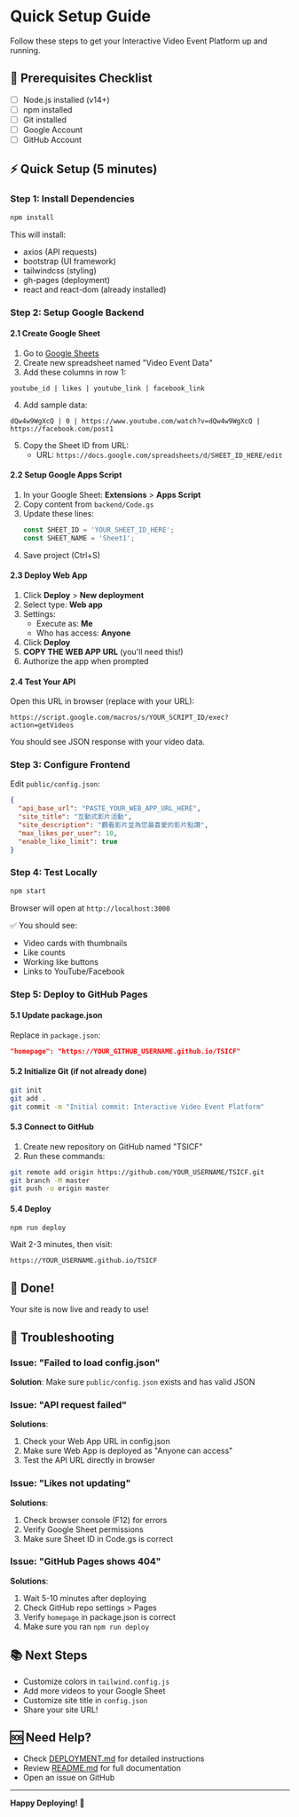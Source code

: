 # Quick Setup Guide

Follow these steps to get your Interactive Video Event Platform up and running.

## 📝 Prerequisites Checklist

- [ ] Node.js installed (v14+)
- [ ] npm installed
- [ ] Git installed
- [ ] Google Account
- [ ] GitHub Account

## ⚡ Quick Setup (5 minutes)

### Step 1: Install Dependencies

```bash
npm install
```

This will install:
- axios (API requests)
- bootstrap (UI framework)
- tailwindcss (styling)
- gh-pages (deployment)
- react and react-dom (already installed)

### Step 2: Setup Google Backend

#### 2.1 Create Google Sheet

1. Go to [Google Sheets](https://sheets.google.com)
2. Create new spreadsheet named "Video Event Data"
3. Add these columns in row 1:

```
youtube_id | likes | youtube_link | facebook_link
```

4. Add sample data:

```
dQw4w9WgXcQ | 0 | https://www.youtube.com/watch?v=dQw4w9WgXcQ | https://facebook.com/post1
```

5. Copy the Sheet ID from URL:
   - URL: `https://docs.google.com/spreadsheets/d/SHEET_ID_HERE/edit`

#### 2.2 Setup Google Apps Script

1. In your Google Sheet: **Extensions** > **Apps Script**
2. Copy content from `backend/Code.gs`
3. Update these lines:
   ```javascript
   const SHEET_ID = 'YOUR_SHEET_ID_HERE';
   const SHEET_NAME = 'Sheet1';
   ```
4. Save project (Ctrl+S)

#### 2.3 Deploy Web App

1. Click **Deploy** > **New deployment**
2. Select type: **Web app**
3. Settings:
   - Execute as: **Me**
   - Who has access: **Anyone**
4. Click **Deploy**
5. **COPY THE WEB APP URL** (you'll need this!)
6. Authorize the app when prompted

#### 2.4 Test Your API

Open this URL in browser (replace with your URL):
```
https://script.google.com/macros/s/YOUR_SCRIPT_ID/exec?action=getVideos
```

You should see JSON response with your video data.

### Step 3: Configure Frontend

Edit `public/config.json`:

```json
{
  "api_base_url": "PASTE_YOUR_WEB_APP_URL_HERE",
  "site_title": "互動式影片活動",
  "site_description": "觀看影片並為您最喜愛的影片點讚",
  "max_likes_per_user": 10,
  "enable_like_limit": true
}
```

### Step 4: Test Locally

```bash
npm start
```

Browser will open at `http://localhost:3000`

✅ You should see:
- Video cards with thumbnails
- Like counts
- Working like buttons
- Links to YouTube/Facebook

### Step 5: Deploy to GitHub Pages

#### 5.1 Update package.json

Replace in `package.json`:
```json
"homepage": "https://YOUR_GITHUB_USERNAME.github.io/TSICF"
```

#### 5.2 Initialize Git (if not already done)

```bash
git init
git add .
git commit -m "Initial commit: Interactive Video Event Platform"
```

#### 5.3 Connect to GitHub

1. Create new repository on GitHub named "TSICF"
2. Run these commands:

```bash
git remote add origin https://github.com/YOUR_USERNAME/TSICF.git
git branch -M master
git push -u origin master
```

#### 5.4 Deploy

```bash
npm run deploy
```

Wait 2-3 minutes, then visit:
```
https://YOUR_USERNAME.github.io/TSICF
```

## 🎉 Done!

Your site is now live and ready to use!

## 🔧 Troubleshooting

### Issue: "Failed to load config.json"

**Solution**: Make sure `public/config.json` exists and has valid JSON

### Issue: "API request failed"

**Solutions**:
1. Check your Web App URL in config.json
2. Make sure Web App is deployed as "Anyone can access"
3. Test the API URL directly in browser

### Issue: "Likes not updating"

**Solutions**:
1. Check browser console (F12) for errors
2. Verify Google Sheet permissions
3. Make sure Sheet ID in Code.gs is correct

### Issue: "GitHub Pages shows 404"

**Solutions**:
1. Wait 5-10 minutes after deploying
2. Check GitHub repo settings > Pages
3. Verify `homepage` in package.json is correct
4. Make sure you ran `npm run deploy`

## 📚 Next Steps

- Customize colors in `tailwind.config.js`
- Add more videos to your Google Sheet
- Customize site title in `config.json`
- Share your site URL!

## 🆘 Need Help?

- Check [DEPLOYMENT.md](./DEPLOYMENT.md) for detailed instructions
- Review [README.md](./README.md) for full documentation
- Open an issue on GitHub

---

**Happy Deploying! 🚀**
